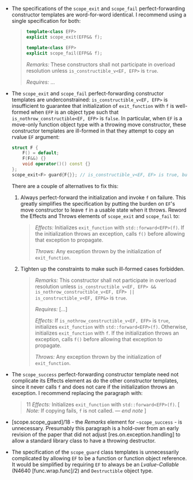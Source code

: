 * The specifications of the `scope_exit` and `scope_fail` perfect-forwarding constructor templates are word-for-word identical. I recommend using a single specification for both:
  > ```c++
  > template<class EFP>
  > explicit scope_exit(EFP&& f);
  >
  > template<class EFP>
  > explicit scope_fail(EFP&& f);
  > ```
  >
  > *Remarks:* These constructors shall not participate in overload resolution unless `is_constructible_v<EF, EFP>` is `true`.
  >
  > *Requires:* ...

* The `scope_exit` and `scope_fail` perfect-forwarding constructor templates are underconstrained: `is_constructible_v<EF, EFP>` is insufficient to guarantee that initialization of `exit_function` with `f` is well-formed when `EFP` is an object type such that `is_nothrow_constructible<EF, EFP>` is `false`. In particular, when `EF` is a move-only function object type with a throwing move constructor, these constructor templates are ill-formed in that they attempt to copy an rvalue `EF` argument:
  ```c++
  struct F {
      F() = default;
      F(F&&) {}
      void operator()() const {}
  };
  scope_exit<F> guard{F{}}; // is_constructible_v<EF, EF> is true, but copy construction is ill-formed.
  ```
  There are a couple of alternatives to fix this:

  1. Always perfect-forward the initialization and invoke `f` on failure. This greatly simplifies the specification by putting the burden on `EF`'s move constructor to leave `f` in a usable state when it throws. Reword the Effects and Throws elements of `scope_exit` and `scope_fail` to:

     > *Effects:* Initializes `exit_function` with `std::forward<EFP>(f)`. If the initialization throws an exception, calls `f()` before allowing that exception to propagate.
     >
     > *Throws:* Any exception thrown by the initialization of `exit_function`.

  1. Tighten up the constraints to make such ill-formed cases forbidden.

     > *Remarks:* This constructor shall not participate in overload resolution unless `is_constructible_v<EF, EFP> && is_nothrow_constructible_v<EF, EFP> || is_constructible_v<EF, EFP&>` is `true`.
     >
     > *Requires:* [...]
     >
     > *Effects:* If `is_nothrow_constructible_v<EF, EFP>` is `true`, initializes `exit_function` with `std::forward<EFP>(f)`. Otherwise, initializes `exit_function` with `f`. If the initialization throws an exception, calls `f()` before allowing that exception to propagate.
     >
     > *Throws:* Any exception thrown by the initialization of `exit_function`.


* The `scope_success` perfect-forwarding constructor template need not complicate its Effects element as do the other constructor templates, since it never calls `f` and does not care if the initialization throws an exception. I recommend replacing the paragraph with:
  > 11 *Effects:* Initializes `exit_function` with `std::forward<EFP>(f)`. [ *Note:* If copying fails, `f` is not called. — *end note* ]

* [scope.scope_guard]/18 - the *Remarks* element for `~scope_success` - is unnecessary. Presumably this paragraph is a hold-over from an early revision of the paper that did not adjust [res.on.exception.handling] to allow a standard library class to have a throwing destructor.

* The specification of the `scope_guard` class templates is unnecessarily complicated by allowing `EF` to be a function or function object reference. It would be simplified by requiring `EF` to always be an *Lvalue-Callable* (N4640 [func.wrap.func]/2) and `Destructible` object type.
